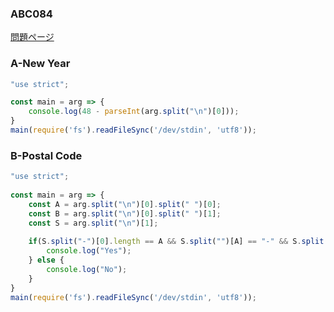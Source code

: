 ### ABC084
[問題ページ](https://atcoder.jp/contests/abc084/tasks)

### A-New Year
```JavaScript
"use strict";

const main = arg => {
    console.log(48 - parseInt(arg.split("\n")[0]));
}
main(require('fs').readFileSync('/dev/stdin', 'utf8'));

```

### B-Postal Code
```JavaScript
"use strict";
    
const main = arg => {
    const A = arg.split("\n")[0].split(" ")[0];
    const B = arg.split("\n")[0].split(" ")[1];
    const S = arg.split("\n")[1];
    
    if(S.split("-")[0].length == A && S.split("")[A] == "-" && S.split("-")[1].length == B) {
        console.log("Yes");
    } else {
        console.log("No");
    }
}
main(require('fs').readFileSync('/dev/stdin', 'utf8'));

```